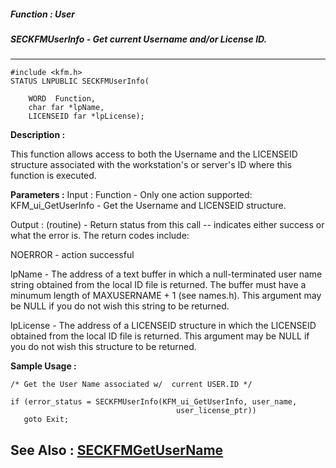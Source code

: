 ##### Function : User
##### SECKFMUserInfo - Get current Username and/or License ID.
---
```
#include <kfm.h>
STATUS LNPUBLIC SECKFMUserInfo(

	WORD  Function,
	char far *lpName,
	LICENSEID far *lpLicense);
```
**Description :**

This function allows access to both the Username and the LICENSEID structure 
associated with the workstation's or server's ID where this function is 
executed.

**Parameters :**
Input :
Function  -  Only one action supported:   KFM_ui_GetUserInfo - Get the Username and LICENSEID structure.

Output :
(routine)  -  Return status from this call -- indicates either success or what the error is. The return codes include:

NOERROR - action successful


lpName  -  The address of a text buffer in which a null-terminated user name string obtained from the local ID file is returned.   The buffer must have a minumum length of  MAXUSERNAME + 1 (see names.h).  This argument may be NULL if you do not wish this string to be returned.

lpLicense  -  The address of a LICENSEID structure in which the LICENSEID obtained from the local ID file is returned.  This argument may be NULL if you do not wish this structure to be returned.


**Sample Usage :**
```
/* Get the User Name associated w/  current USER.ID */

if (error_status = SECKFMUserInfo(KFM_ui_GetUserInfo, user_name,
                                     user_license_ptr))
   goto Exit;
```
**See Also :**
[SECKFMGetUserName](/domino-c-api-docs/reference/Func/SECKFMGetUserName)
---
